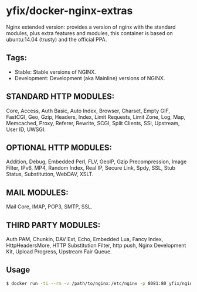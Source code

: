 # yfix/docker-nginx-extras
Nginx extended version: provides a version of nginx with the standard modules, plus extra features and modules,
this container is based on ubuntu:14.04 (trusty) and the official PPA.
## Tags:
* Stable: Stable versions of NGINX.
* Development: Development (aka Mainline) versions of NGINX.

## STANDARD HTTP MODULES: 
Core, Access, Auth Basic, Auto Index, Browser,
Charset, Empty GIF, FastCGI, Geo, Gzip, Headers, Index, Limit Requests,
Limit Zone, Log, Map, Memcached, Proxy, Referer, Rewrite, SCGI,
Split Clients, SSI, Upstream, User ID, UWSGI.

## OPTIONAL HTTP MODULES:
Addition, Debug, Embedded Perl, FLV, GeoIP,
Gzip Precompression, Image Filter, IPv6, MP4, Random Index, Real IP,
Secure Link, Spdy, SSL, Stub Status, Substitution, WebDAV, XSLT.

## MAIL MODULES:
Mail Core, IMAP, POP3, SMTP, SSL.

## THIRD PARTY MODULES:
Auth PAM, Chunkin, DAV Ext, Echo, Embedded Lua,
Fancy Index, HttpHeadersMore, HTTP Substitution Filter, http push,
Nginx Development Kit, Upload Progress, Upstream Fair Queue.

## Usage

```bash
$ docker run -ti --rm -v /path/to/nginx:/etc/nginx -p 8081:80 yfix/nginx-extras
```
